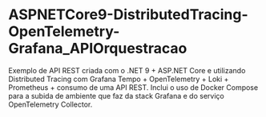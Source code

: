 # ASPNETCore9-DistributedTracing-OpenTelemetry-Grafana_APIOrquestracao
Exemplo de API REST criada com o .NET 9 + ASP.NET Core e utilizando Distributed Tracing com Grafana Tempo + OpenTelemetry + Loki + Prometheus + consumo de uma API REST. Inclui o uso de Docker Compose para a subida de ambiente que faz da stack Grafana  e do serviço OpenTelemetry Collector.

